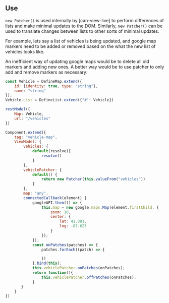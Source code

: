 ## Use

`new Patcher()` is used internally by [can-view-live] to perform differences of lists and
make minimal updates to the DOM. Similarly, `new Patcher()` can be used to translate changes between lists to other sorts of minimal updates.

For example, lets say a list of vehicles is
being updated, and google map markers need to be added or removed based on the
what the new list of vehicles looks like.

An inefficient way of updating google maps would be to delete all old
markers and adding new ones.  A better way would be to use patcher
to only add and remove markers as necessary:

```js
const Vehicle = DefineMap.extend({
    id: {identity: true, type: "string"},
    name: "string"
});
Vehicle.List = DefineList.extend({"#": Vehicle})

restModel({
    Map: Vehicle,
    url: "/vehicles"
})

Component.extend({
    tag: "vehicle-map",
    ViewModel: {
        vehicles: {
            default(resolve){
                resolve()
            }
        },
        vehiclePatcher: {
            default() {
                return new Patcher(this.valueFrom("vehicles"))
            }
        },
        map: "any",
        connectedCallback(element) {
            googleAPI.then(() => {
                this.map = new google.maps.Map(element.firstChild, {
                    zoom: 10,
                    center: {
                        lat: 41.881,
                        lng: -87.623
                    }
                });
            });
            const onPatches(patches) => {
                patches.forEach((patch) => {

                })
            }.bind(this);
            this.vehiclePatcher.onPatches(onPatches);
            return function(){
                this.vehiclePatcher.offPatches(onPatches);
            }
       }
    }
})
```
